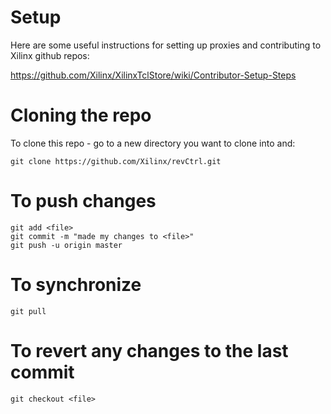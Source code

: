 # Setup
Here are some useful instructions for setting up proxies and contributing to Xilinx github repos:

https://github.com/Xilinx/XilinxTclStore/wiki/Contributor-Setup-Steps

# Cloning the repo
To clone this repo - go to a new directory you want to clone into and:
```
git clone https://github.com/Xilinx/revCtrl.git
```

# To push changes
```
git add <file>
git commit -m "made my changes to <file>"
git push -u origin master
```

# To synchronize
```
git pull
```

# To revert any changes to the last commit
```
git checkout <file>
```
